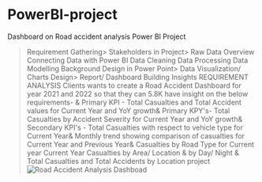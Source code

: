# PowerBI-project
Dashboard on Road accident analysis 
Power Bl Project
> Requirement Gathering> Stakeholders in Project> Raw Data Overview
> Connecting Data with Power BI
> Data Cleaning
Data Processing
> Data Modelling
> Background Design in Power Point> Data Visualization/ Charts Design> Report/ Dashboard Building Insights
REQUIREMENT ANALYSIS
Clients wants to create a Road Accident Dashboard for year 2021 and 2022 so that they can 5.8K
have insight on the below requirements-
& Primary KPI - Total Casualties and Total Accident values for Current Year and YoY growth& Primary KPY's- Total Casualties by Accident Severity for Current Year and YoY growth& Secondary KPI's - Total Casualties with respect to vehicle type for Current Year& Monthly trend showing comparison of casualties for Current Year and Previous Year& Casualties by Road Type for Current year Current Year Casualties by Area/ Location & by Day/ Night
& Total Casualties and Total Accidents by Location
project![Road Accident Analysis Dashboad](https://user-images.githubusercontent.com/93808199/236424880-e2f89a09-1225-4a2a-9ac0-0a4a379757f0.jpg)
